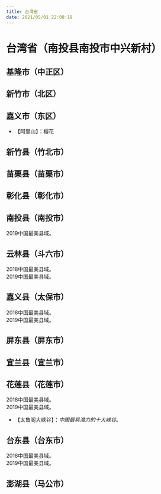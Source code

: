 ```yaml
---
title: 台湾省  
date: 2021/05/01 22:08:19  
---
```

  
# 台湾省（南投县南投市中兴新村）  
  
  
## 基隆市（中正区）  
## 新竹市（北区）  
  
## 嘉义市（东区）  
* 【阿里山】：樱花  
  
## 新竹县（竹北市）  
  
## 苗栗县（苗栗市）  
  
## 彰化县（彰化市）  
  
## 南投县（南投市）  
2019中国最美县域。  
  
## 云林县（斗六市）  
2018中国最美县域。  
2019中国最美县域。  
  
## 嘉义县（太保市）  
2018中国最美县域。  
2019中国最美县域。  
  
## 屏东县（屏东市）  
  
## 宜兰县（宜兰市）  
  
## 花莲县（花莲市）  
2018中国最美县域。  
2019中国最美县域。  
* 【太鲁阁大峡谷】：*中国最具潜力的十大峡谷*。  
  
## 台东县（台东市）  
2018中国最美县域。  
2019中国最美县域。  
  
## 澎湖县（马公市）  
